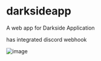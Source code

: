 # darksideapp

A web app for Darkside Application

has integrated discord webhook

![image](https://github.com/aksel-rag/darksideapp/assets/67398418/f2f6a38f-e2a9-4e28-9df9-1f9f899b85d5)

